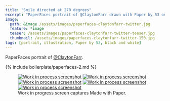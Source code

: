 ```yaml
---
title: "Smile directed at 270 degrees"
excerpt: "PaperFaces portrait of @ClaytonFarr drawn with Paper by 53 on an iPad."
image: 
  path: &image /assets/images/paperfaces-claytonfarr-twitter.jpg 
  feature: *image
  teaser: /assets/images/paperfaces-claytonfarr-twitter-teaser.jpg
  thumbnail: /assets/images/paperfaces-claytonfarr-twitter-150.jpg
tags: [portrait, illustration, Paper by 53, black and white]
---
```


PaperFaces portrait of [@ClaytonFarr](https://twitter.com/claytonfarr).

{% include boilerplate/paperfaces-2.md %}

<figure class="third">
  <a href="/assets/images/paperfaces-claytonfarr-process-1-lg.jpg"><img src="/assets/images/paperfaces-claytonfarr-process-1-600.jpg" alt="Work in process screenshot"></a>
  <a href="/assets/images/paperfaces-claytonfarr-process-2-lg.jpg"><img src="/assets/images/paperfaces-claytonfarr-process-2-600.jpg" alt="Work in process screenshot"></a>
  <a href="/assets/images/paperfaces-claytonfarr-process-3-lg.jpg"><img src="/assets/images/paperfaces-claytonfarr-process-3-600.jpg" alt="Work in process screenshot"></a>
  <a href="/assets/images/paperfaces-claytonfarr-process-4-lg.jpg"><img src="/assets/images/paperfaces-claytonfarr-process-4-600.jpg" alt="Work in process screenshot"></a>
  <a href="/assets/images/paperfaces-claytonfarr-process-5-lg.jpg"><img src="/assets/images/paperfaces-claytonfarr-process-5-600.jpg" alt="Work in process screenshot"></a>
  <figcaption>Work in progress screen captures Made with Paper.</figcaption>
</figure>
